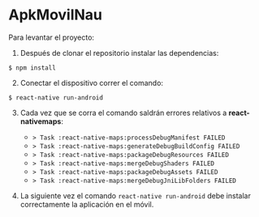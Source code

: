 # ApkMovilNau

Para levantar el proyecto:

1. Después de clonar el repositorio instalar las dependencias:

``$ npm install``

2. Conectar el dispositivo correr el comando:

```$ react-native run-android```

3. Cada vez que se corra el comando saldrán errores relativos a **react-nativemaps**:

    * ``> Task :react-native-maps:processDebugManifest FAILED``
    * ``> Task :react-native-maps:generateDebugBuildConfig FAILED``
    * ``> Task :react-native-maps:packageDebugResources FAILED``
    * ``> Task :react-native-maps:mergeDebugShaders FAILED``
    * ``> Task :react-native-maps:packageDebugAssets FAILED``
    *  ``> Task :react-native-maps:mergeDebugJniLibFolders FAILED``
 4. La siguiente vez el comando `react-native run-android` debe instalar correctamente la aplicación en el móvil.
